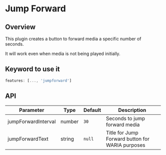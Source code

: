 # Jump Forward

## Overview

This plugin creates a button to forward media a specific number of seconds.

It will work even when media is not being played initially.

## Keyword to use it
```javascript
features: [..., 'jumpforward']
```

## API

Parameter | Type | Default | Description
------ | --------- | ------- | --------
jumpForwardInterval | number | `30` | Seconds to jump forward media
jumpForwardText | string | `null` | Title for Jump Forward button for WARIA purposes